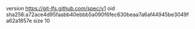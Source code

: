 version https://git-lfs.github.com/spec/v1
oid sha256:a72ace4d95faabb40ebbb5a090f6fec630beaa7a6af44945be3049fa62a1857e
size 10
